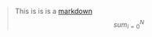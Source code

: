 >This is is is a [markdown](https://home9464.github.io/projects/ml/tensorflow/ensembl/)
$$sum_{i=0}^N$$